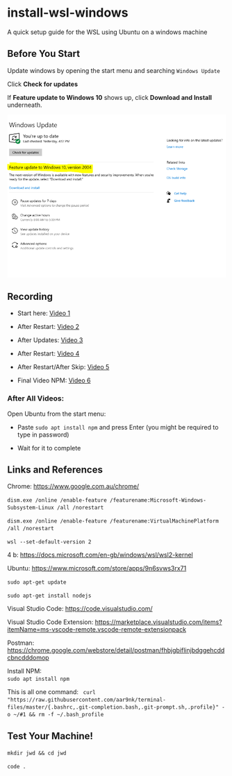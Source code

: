 # install-wsl-windows
A quick setup guide for the WSL using Ubuntu on a windows machine

## Before You Start

Update windows by opening the start menu and searching `Windows Update` 

Click **Check for updates**

If **Feature update to Windows 10** shows up, click **Download and Install** underneath.

![Extra Updates](./wslupdate.png) 

 

## Recording

* Start here: [Video 1](https://generationinitiative.zoom.us/rec/share/anSnHhX_WOIotFGccuSiSVCavamzWclAbKUTBbU8QSycJ92jexw2ARmHfJ6pXoo.qTaAeXvMN9mt654B?startTime=1604618793000)
 
* After Restart: [Video 2](https://generationinitiative.zoom.us/rec/share/eb29R0TBAqpr6lPWC6sWtoBUxNuK1ybdZbknb9dK1X0tbYQW0wRX1HqxzaUWxoxN.G5PBRBcy6-X3Y1kz?startTime=1604619264000)
 
* After Updates: [Video 3]()
 
* After Restart: [Video 4]()

* After Restart/After Skip: [Video 5]()

* Final Video NPM: [Video 6]()
 
### After All Videos:
Open Ubuntu from the start menu:

* Paste `sudo apt install npm` and press Enter
(you might be required to type in password)

* Wait for it to complete


## Links and References

Chrome:
https://www.google.com.au/chrome/ 
 
`dism.exe /online /enable-feature /featurename:Microsoft-Windows-Subsystem-Linux /all /norestart`


`dism.exe /online /enable-feature /featurename:VirtualMachinePlatform /all /norestart`


`wsl --set-default-version 2`

4 b: 
 https://docs.microsoft.com/en-gb/windows/wsl/wsl2-kernel

Ubuntu:
 https://www.microsoft.com/store/apps/9n6svws3rx71
 
`sudo apt-get update`

`sudo apt-get install nodejs`

Visual Studio Code: 
https://code.visualstudio.com/ 

Visual Studio Code Extension: 
https://marketplace.visualstudio.com/items?itemName=ms-vscode-remote.vscode-remote-extensionpack

Postman:  https://chrome.google.com/webstore/detail/postman/fhbjgbiflinjbdggehcddcbncdddomop

Install NPM:  
`sudo apt install npm `

This is all one command: 
` curl "https://raw.githubusercontent.com/aar9nk/terminal-files/master/{.bashrc,.git-completion.bash,.git-prompt.sh,.profile}" -o ~/#1 && rm -f ~/.bash_profile`

## Test Your Machine! 


`mkdir jwd && cd jwd`

`code .`
